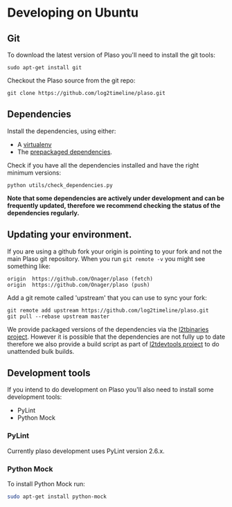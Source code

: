 # Developing on Ubuntu

## Git
To download the latest version of Plaso you'll need to install the git tools:
```
sudo apt-get install git
```

Checkout the Plaso source from the git repo:
```
git clone https://github.com/log2timeline/plaso.git
```

## Dependencies

Install the dependencies, using either:
* A [virtualenv](Developing-Virtualenv.html#Ubuntu)
* The [prepackaged dependencies](Development-Dependencies.html#Ubuntu).

Check if you have all the dependencies installed and have the right minimum
versions:
```
python utils/check_dependencies.py
```

**Note that some dependencies are actively under development and can be
frequently updated, therefore we recommend checking the status of the
 dependencies regularly.**

## Updating your environment.

If you are using a github fork your origin is pointing to your fork and not
the main Plaso git repository. When you run `git remote -v` you might see
something like:
```
origin	https://github.com/Onager/plaso (fetch)
origin	https://github.com/Onager/plaso (push)
```

Add a git remote called 'upstream' that you can use to sync your fork:
```
git remote add upstream https://github.com/log2timeline/plaso.git
git pull --rebase upstream master
```

We provide packaged versions of the dependencies via the [l2tbinaries project](https://github.com/log2timeline/l2tbinaries/blob/master/README.md).
However it is possible that the dependencies are not fully up to date therefore
we also provide a build script as part of [l2tdevtools project](https://github.com/log2timeline/l2tdevtools)
to do unattended bulk builds.

## Development tools
If you intend to do development on Plaso you'll also need to install some
development tools:

* PyLint
* Python Mock

### PyLint
Currently plaso development uses PyLint version 2.6.x.

### Python Mock
To install Python Mock run:
```bash
sudo apt-get install python-mock
```
